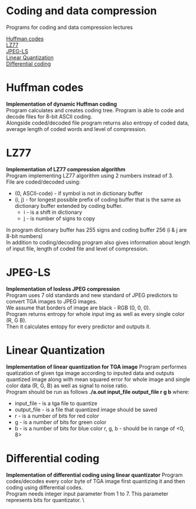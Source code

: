 # Coding and data compression
Programs for coding and data compression lectures

[Huffman codes](README.md#huffman-codes)\
[LZ77](README.md#LZ77)\
[JPEG-LS](README.md#JPEG-LS)\
[Linear Quantization](README.md#Linear-Quantization)\
[Differential coding](README.md#Differential-coding)

# Huffman codes 
**Implementation of dynamic Huffman coding** \
Program calculates and creates coding tree. Program is able to code and decode files for 8-bit ASCII coding. \
Alongside coded/decoded file program returns also entropy of coded data, average length of coded words and level of compression.

# LZ77
**Implementation of LZ77 compression algorithm**\
Program implementing LZ77 algorithm using 2 numbers instead of 3. \
File are coded/decoded using: 
  * (0, ASCII-code) - if symbol is not in dictionary buffer 
  * (i, j) - for longest possible prefix of coding buffer that is the same as dictionary buffer extended by coding buffer. 
    * i - is a shift in dictionary
    * j - is number of signs to copy

In program dictionary buffer has 255 signs and coding buffer 256 (i & j are 8-bit numbers) \
In addition to coding/decoding program also gives information about length of input file, length of coded file and level of compression.

# JPEG-LS
**Implementation of losless JPEG compression**\
Program uses 7 old standards and new standard of JPEG predictors to convert TGA images to JPEG images. \
We assume that borders of image are black - RGB (0, 0, 0). \
Program returns entropy for whole input img as well as every single color (R, G B).\
Then it calculates entopy for every predictor and outputs it.  

# Linear Quantization
**Implementation of linear quantization for TGA image**
Program performes quatization of given tga image according to inputed data and outputs quantized image along with mean squared error for whole image and single color data (R, G, B) as well as signal to noise ratio. \
Program should be run as follows **./a.out input_file output_file r g b** where:
  * input_file - is a tga file to quantize
  * output_file - is a file that quantized image should be saved
  * r - is a number of bits for red color
  * g - is a number of bits for green color
  * b - is a number of bits for blue color
r, g, b - should be in range of <0, 8>

# Differential coding
**Implementation of differential coding using linear quantizator**
Program codes/decodes every color byte of TGA image first quantizing it and then coding using differential codes. \
Program needs integer input parameter from 1 to 7. This parameter represents bits for quantizator. \

